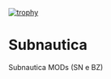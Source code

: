 [![trophy](https://github-profile-trophy.vercel.app/?username=wisekeep&theme=onedark)](https://github.com/ryo-ma/github-profile-trophy)
# Subnautica
 Subnautica  MODs (SN e BZ)
